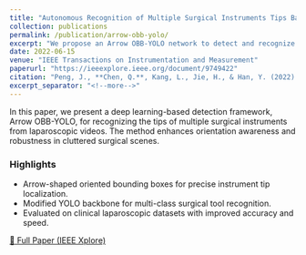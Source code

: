 ```yaml
---
title: "Autonomous Recognition of Multiple Surgical Instruments Tips Based on Arrow OBB-YOLO Network"
collection: publications
permalink: /publication/arrow-obb-yolo/
excerpt: "We propose an Arrow OBB-YOLO network to detect and recognize the tips of multiple surgical instruments in laparoscopic images."
date: 2022-06-15
venue: "IEEE Transactions on Instrumentation and Measurement"
paperurl: "https://ieeexplore.ieee.org/document/9749422"
citation: "Peng, J., **Chen, Q.**, Kang, L., Jie, H., & Han, Y. (2022). Autonomous recognition of multiple surgical instruments tips based on arrow OBB-YOLO network. *IEEE Transactions on Instrumentation and Measurement*, 71, 1–13."
excerpt_separator: "<!--more-->"
---
```


In this paper, we present a deep learning-based detection framework, Arrow OBB-YOLO, for recognizing the tips of multiple surgical instruments from laparoscopic videos. The method enhances orientation awareness and robustness in cluttered surgical scenes.

<!--more-->

### Highlights
- Arrow-shaped oriented bounding boxes for precise instrument tip localization.
- Modified YOLO backbone for multi-class surgical tool recognition.
- Evaluated on clinical laparoscopic datasets with improved accuracy and speed.

[📄 Full Paper (IEEE Xplore)](https://ieeexplore.ieee.org/document/9749422)
